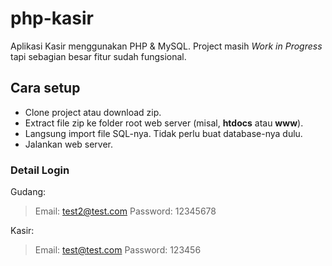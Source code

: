 # php-kasir

Aplikasi Kasir menggunakan PHP & MySQL. Project masih _Work in Progress_ tapi sebagian besar fitur sudah fungsional.

## Cara setup

- Clone project atau download zip.
- Extract file zip ke folder root web server (misal, **htdocs** atau **www**).
- Langsung import file SQL-nya. Tidak perlu buat database-nya dulu.
- Jalankan web server.

### Detail Login

Gudang:

> Email: test2@test.com
> Password: 12345678

Kasir:

> Email: test@test.com
> Password: 123456
